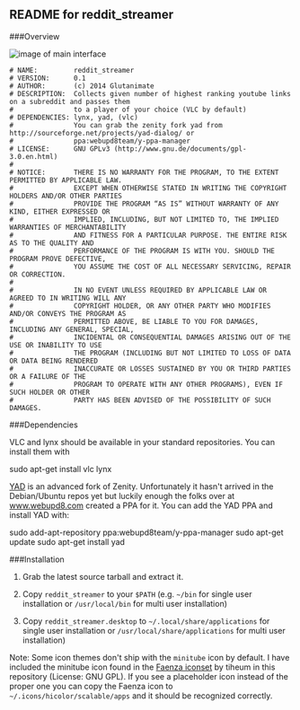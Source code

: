 ## README for reddit_streamer


###Overview

![image of main interface](https://raw.githubusercontent.com/Glutanimate/reddit_streamer/master/screenshot_reddit_streamer.png)

    # NAME:         reddit_streamer
    # VERSION:      0.1
    # AUTHOR:       (c) 2014 Glutanimate
    # DESCRIPTION:  Collects given number of highest ranking youtube links on a subreddit and passes them
    #               to a player of your choice (VLC by default)
    # DEPENDENCIES: lynx, yad, (vlc)
    #               You can grab the zenity fork yad from http://sourceforge.net/projects/yad-dialog/ or
    #               ppa:webupd8team/y-ppa-manager
    # LICENSE:      GNU GPLv3 (http://www.gnu.de/documents/gpl-3.0.en.html)
    #
    # NOTICE:       THERE IS NO WARRANTY FOR THE PROGRAM, TO THE EXTENT PERMITTED BY APPLICABLE LAW. 
    #               EXCEPT WHEN OTHERWISE STATED IN WRITING THE COPYRIGHT HOLDERS AND/OR OTHER PARTIES 
    #               PROVIDE THE PROGRAM “AS IS” WITHOUT WARRANTY OF ANY KIND, EITHER EXPRESSED OR 
    #               IMPLIED, INCLUDING, BUT NOT LIMITED TO, THE IMPLIED WARRANTIES OF MERCHANTABILITY 
    #               AND FITNESS FOR A PARTICULAR PURPOSE. THE ENTIRE RISK AS TO THE QUALITY AND 
    #               PERFORMANCE OF THE PROGRAM IS WITH YOU. SHOULD THE PROGRAM PROVE DEFECTIVE,
    #               YOU ASSUME THE COST OF ALL NECESSARY SERVICING, REPAIR OR CORRECTION.
    #
    #               IN NO EVENT UNLESS REQUIRED BY APPLICABLE LAW OR AGREED TO IN WRITING WILL ANY 
    #               COPYRIGHT HOLDER, OR ANY OTHER PARTY WHO MODIFIES AND/OR CONVEYS THE PROGRAM AS 
    #               PERMITTED ABOVE, BE LIABLE TO YOU FOR DAMAGES, INCLUDING ANY GENERAL, SPECIAL, 
    #               INCIDENTAL OR CONSEQUENTIAL DAMAGES ARISING OUT OF THE USE OR INABILITY TO USE 
    #               THE PROGRAM (INCLUDING BUT NOT LIMITED TO LOSS OF DATA OR DATA BEING RENDERED 
    #               INACCURATE OR LOSSES SUSTAINED BY YOU OR THIRD PARTIES OR A FAILURE OF THE 
    #               PROGRAM TO OPERATE WITH ANY OTHER PROGRAMS), EVEN IF SUCH HOLDER OR OTHER 
    #               PARTY HAS BEEN ADVISED OF THE POSSIBILITY OF SUCH DAMAGES.


###Dependencies

VLC and lynx should be available in your standard repositories. You can install them with

   sudo apt-get install vlc lynx
   
[YAD](http://sourceforge.net/projects/yad-dialog/) is an advanced fork of Zenity. Unfortunately it hasn't arrived in the Debian/Ubuntu repos yet but luckily enough the folks over at www.webupd8.com created a PPA for it. You can add the YAD PPA and install YAD with:

   sudo add-apt-repository ppa:webupd8team/y-ppa-manager
   sudo apt-get update
   sudo apt-get install yad

###Installation

1. Grab the latest source tarball and extract it.

2. Copy `reddit_streamer` to your `$PATH` (e.g. `~/bin` for single user installation or `/usr/local/bin` for multi user installation)

3. Copy `reddit_streamer.desktop` to `~/.local/share/applications` for single user installation or `/usr/local/share/applications` for multi user installation)

Note: Some icon themes don't ship with the `minitube` icon by default. I have included the minitube icon found in the [Faenza iconset](http://tiheum.deviantart.com/art/Faenza-Icons-173323228) by tiheum in this repository (License: GNU GPL). If you see a placeholder icon instead of the proper one you can copy the Faenza icon to `~/.icons/hicolor/scalable/apps` and it should be recognized correctly.
